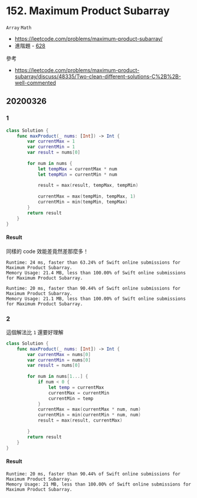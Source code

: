 # 152. Maximum Product Subarray

`Array` `Math`

- <https://leetcode.com/problems/maximum-product-subarray/>
- 進階題 - [628](https://github.com/vc7/algo_and_interview/blob/master/leetcode/0628_maximum_product_of_three_numbers.md)

參考

- <https://leetcode.com/problems/maximum-product-subarray/discuss/48335/Two-clean-different-solutions-C%2B%2B-well-commented>

## 20200326

### 1

``` swift
class Solution {
    func maxProduct(_ nums: [Int]) -> Int {
        var currentMax = 1
        var currentMin = 1
        var result = nums[0]
        
        for num in nums {
            let tempMax = currentMax * num
            let tempMin = currentMin * num
            
            result = max(result, tempMax, tempMin)
            
            currentMax = max(tempMin, tempMax, 1)
            currentMin = min(tempMin, tempMax)
        }
        return result
    }
}
```

#### Result

同樣的 code 效能差竟然差那麼多！

``` text
Runtime: 24 ms, faster than 63.24% of Swift online submissions for Maximum Product Subarray.
Memory Usage: 21.4 MB, less than 100.00% of Swift online submissions for Maximum Product Subarray.
```

``` text
Runtime: 20 ms, faster than 90.44% of Swift online submissions for Maximum Product Subarray.
Memory Usage: 21.1 MB, less than 100.00% of Swift online submissions for Maximum Product Subarray.
```

### 2

這個解法比 `1` 還要好理解

``` swift
class Solution {
    func maxProduct(_ nums: [Int]) -> Int {
        var currentMax = nums[0]
        var currentMin = nums[0]
        var result = nums[0]
        
        for num in nums[1...] {
            if num < 0 {
                let temp = currentMax
                currentMax = currentMin
                currentMin = temp
            }
            currentMax = max(currentMax * num, num)
            currentMin = min(currentMin * num, num)
            result = max(result, currentMax)
            
        }
        return result
    }
}
```

#### Result

``` text
Runtime: 20 ms, faster than 90.44% of Swift online submissions for Maximum Product Subarray.
Memory Usage: 21 MB, less than 100.00% of Swift online submissions for Maximum Product Subarray.
```
